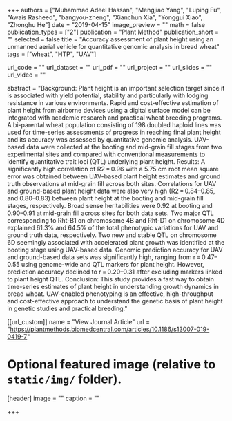 +++
authors = ["Muhammad Adeel Hassan", "Mengjiao Yang", "Luping Fu", "Awais Rasheed", "bangyou-zheng", "Xianchun Xia", "Yonggui Xiao", "Zhonghu He"]
date = "2019-04-15"
image_preview = ""
math = false
publication_types = ["2"]
publication = "Plant Method"
publication_short = ""
selected = false
title = "Accuracy assessment of plant height using an unmanned aerial vehicle for quantitative genomic analysis in bread wheat"
tags = ["wheat", "HTP", "UAV"]

url_code = ""
url_dataset = ""
url_pdf = ""
url_project = ""
url_slides = ""
url_video = ""

abstract = "Background: Plant height is an important selection target since it is associated with yield potential, stability and particularly with lodging resistance in various environments. Rapid and cost-effective estimation of plant height from airborne devices using a digital surface model can be integrated with academic research and practical wheat breeding programs. A bi-parental wheat population consisting of 198 doubled haploid lines was used for time-series assessments of progress in reaching final plant height and its accuracy was assessed by quantitative genomic analysis. UAV-based data were collected at the booting and mid-grain fill stages from two experimental sites and compared with conventional measurements to identify quantitative trait loci (QTL) underlying plant height. Results: A significantly high correlation of R2 = 0.96 with a 5.75 cm root mean square error was obtained between UAV-based plant height estimates and ground truth observations at mid-grain fill across both sites. Correlations for UAV and ground-based plant height data were also very high (R2 = 0.84–0.85, and 0.80–0.83) between plant height at the booting and mid-grain fill stages, respectively. Broad sense heritabilities were 0.92 at booting and 0.90–0.91 at mid-grain fill across sites for both data sets. Two major QTL corresponding to Rht-B1 on chromosome 4B and Rht-D1 on chromosome 4D explained 61.3% and 64.5% of the total phenotypic variations for UAV and ground truth data, respectively. Two new and stable QTL on chromosome 6D seemingly associated with accelerated plant growth was identified at the booting stage using UAV-based data. Genomic prediction accuracy for UAV and ground-based data sets was significantly high, ranging from r = 0.47–0.55 using genome-wide and QTL markers for plant height. However, prediction accuracy declined to r = 0.20–0.31 after excluding markers linked to plant height QTL. Conclusion: This study provides a fast way to obtain time-series estimates of plant height in understanding growth dynamics in bread wheat. UAV-enabled phenotyping is an effective, high-throughput and cost-effective approach to understand the genetic basis of plant height in genetic studies and practical breeding."



[[url_custom]]
name = "View Journal Article"
url = "https://plantmethods.biomedcentral.com/articles/10.1186/s13007-019-0419-7"

# Optional featured image (relative to `static/img/` folder).
[header]
image = ""
caption = ""

+++
